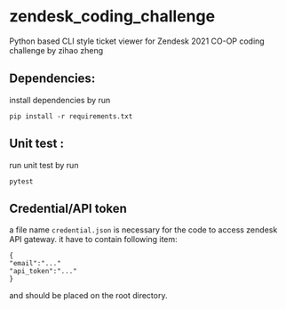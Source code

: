 # zendesk_coding_challenge
Python based CLI style ticket viewer for Zendesk 2021 CO-OP coding challenge by zihao zheng

## Dependencies:
install dependencies by run
```
pip install -r requirements.txt
```

## Unit test :
run unit test by run
```
pytest
```
## Credential/API token
a file name ```credential.json``` is necessary for the code to access zendesk API gateway. it have to contain following item:
```
{
"email":"..."
"api_token":"..."
}
```
and should be placed on the root directory.
